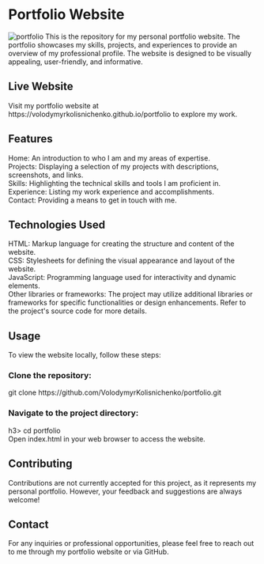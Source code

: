 <h1>Portfolio Website</h1>
<img src="./src/img/projects/portfolio.png" alt="portfolio"/>
This is the repository for my personal portfolio website. The portfolio showcases my skills, projects, and experiences to provide an overview of my professional profile. The website is designed to be visually appealing, user-friendly, and informative.

<h2>Live Website</h2>
Visit my portfolio website at https://volodymyrkolisnichenko.github.io/portfolio to explore my work.

<h2>Features</h2>
Home: An introduction to who I am and my areas of expertise.<br>
Projects: Displaying a selection of my projects with descriptions, screenshots, and links.<br>
Skills: Highlighting the technical skills and tools I am proficient in.<br>
Experience: Listing my work experience and accomplishments.<br>
Contact: Providing a means to get in touch with me.<br>
<h2>Technologies Used</h2>
HTML: Markup language for creating the structure and content of the website.<br>
CSS: Stylesheets for defining the visual appearance and layout of the website.<br>
JavaScript: Programming language used for interactivity and dynamic elements.<br>
Other libraries or frameworks: The project may utilize additional libraries or frameworks for specific functionalities or design enhancements. Refer to the project's source code for more details.
<h2>Usage</h2>
To view the website locally, follow these steps:<br>

<h3>Clone the repository:</h3>
git clone https://github.com/VolodymyrKolisnichenko/portfolio.git<br>
<h3>Navigate to the project directory:</h3>h3>
cd portfolio<br>
Open index.html in your web browser to access the website.<br>
<h2>Contributing</h2>
Contributions are not currently accepted for this project, as it represents my personal portfolio. However, your feedback and suggestions are always welcome!

<h2>Contact</h2>
For any inquiries or professional opportunities, please feel free to reach out to me through my portfolio website or via GitHub.
